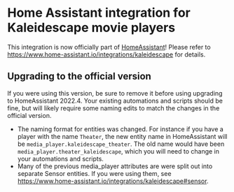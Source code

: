 # Home Assistant integration for Kaleidescape movie players

This integration is now officially part of [HomeAssistant](https://www.home-assistant.io/)! Please refer to https://www.home-assistant.io/integrations/kaleidescape for details.

## Upgrading to the official version

If you were using this version, be sure to remove it before using upgrading to HomeAssistant 2022.4. Your existing automations and scripts should be fine, but will likely require some naming edits to match the changes in the official version. 

- The naming format for entities was changed. For instance if you have a player with the name `Theater`, the new entity name in HomeAssistant will be `media_player.kaleidescape_theater`. The old name would have been `media_player.theater_kaleidescape`, which you will need to change in your automations and scripts.
- Many of the previous media_player attributes are were split out into separate Sensor entities. If you were using them, see https://www.home-assistant.io/integrations/kaleidescape#sensor.
